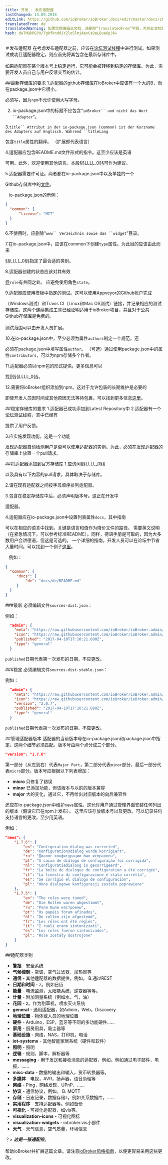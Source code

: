 ```yaml
---
title: 开发 - 发布适配器
lastChanged: 14.09.2018
editLink: https://github.com/ioBroker/ioBroker.docs/edit/master/docs/zh-cn/dev/adapterpublish.md
translatedFrom: de
translatedWarning: 如果您想编辑此文档，请删除“translatedFrom”字段，否则此文档将再次自动翻译
hash: dwTMQkRGPU/TgOfkndd1Y2lo5lmjAaxCsDaLBue6p3k=
---
```


＃发布适配器
在考虑发布适配器之前，应该在[论坛测试线程](https://forum.iobroker.net/viewforum.php?f=36)中进行测试。如果测试成功且适配器稳定，则应首先将其包含在最新存储库中。 <br/><br/>如果适配器在某个版本号上稳定运行，它可能会被转移到稳定的存储库。为此，需要开发人员自己与用户反馈交互的估计。

##最新存储库的要求
1.适配器的github存储库在ioBroker中应该有一个大的B，而在package.json中它很小。

必须写，因为``npm``不允许使用大写字母。

2. io-package.json中的标题不应包含“`ioBroker`` und nicht das Wort ``Adapter`”。

3.`title`` Attribut in der io-package.json (common) ist der Kurzname des Adapters auf Englisch. Während ``titleLang`

包含``title``属性的翻译。 （扩展郎代表语言）

4.适配器应包含README.md文件形式的指令。这至少应该是英语

可用。此外，欢迎使用其他语言。本段§§LLLL_0§§可作为建议。

5.适配器需要许可证。两者都在io-package.json中以及单独的一个

Github存储库中的[文件](https://github.com/foxriver76/ioBroker.denon/blob/master/LICENSE)。

   io-package.json的示例：

```json
{
  "common": {
      "license": "MIT"
  }
}
```

6.不使用时，应删除“`www`` Verzeichnis sowie das ``widget`”目录。

7.在io-package.json中，应该在common下创建``type``属性。为此目的应该由此而来

§§LLLL_0§§指定了最合适的类别。

8.适配器创建的状态应该对其有效

[卷](https://github.com/ioBroker/ioBroker/blob/master/doc/STATE_ROLES.md#state-roles)``role``有共同之处。
应避免使用角色`state`。

9.适配器应使用模板中指定的测试。这可以使用Appveyor的Github帐户完成

（Windows测试）和Travis CI（Linux和Mac OS测试）链接，并记录相应的测试存储库。这两个连续集成工具已经证明适用于ioBroker项目，并且对于公共Github存储库是免费的。 <br/><br/>测试范围可以由开发人员扩展。

10.在io-package.json中，至少必须为属性`authors`制定一个规范。还

必须在package.json中填写属性`author`。 （可选）通过使用package.json中的属性`contributors`，可以为npm存储多个作者。

11.适配器必须以npm包的形式提供。更多信息可以

找到§§LLLL_0§§。

12.需要将ioBroker组织添加到npm。这对于允许包装的长期维护是必要的

即使开发人员因时间或其他原因无法等待包裹。可以找到更多信息[这里](https://github.com/ioBroker/ioBroker.repositories#add-owner-to-packet)。

##稳定存储库的要求
1.适配器已成功添加到Latest Repository中
2.适配器有一个[论坛测试线程](https://forum.iobroker.net/viewforum.php?f=36)，其中已经有

提供了用户反馈。

3.应实施发现功能。这是一个功能

[发现适配器](https://github.com/ioBroker/ioBroker.discovery)自动检测用户是否可以使用适配器的实例。为此，必须在[发现适配器](https://github.com/ioBroker/ioBroker.discovery)的存储库上放置一个pull请求。

##将适配器添加到官方存储库
1.应访问§§LLLL_0§§

以及具有以下内容的pull请求，具体取决于存储库。

2.请在现有适配器之间按字母顺序排列适配器。

3.包含在稳定存储库中后，必须声明版本号。这正在开发中

适配器。

4.适配器应在io-package.json中设置列表属性`docs`，其中指南

可以在相应的语言中找到。关键是语言和值作为降价文件的路径。
需要英文说明（在紧急情况下，可以参考标准README）。同样，德语手册是可取的，因为大多数用户会讲德语，但这是可选的。
一个详细的指南，开发人员可以在论坛中节省大量时间。可以找到一个例子[这里](https://github.com/foxriver76/ioBroker.denon/blob/master/docs/de/README.md)。

   例如：

```json
{
  "common": {
     "docs": {
         "de": "docs/de/README.md"
     }
  }
}
```

###最新
必须编辑文件`sources-dist.json`：

例如：

```json
  "admin": {
    "meta": "https://raw.githubusercontent.com/ioBroker/ioBroker.admin/master/io-package.json",
    "icon": "https://raw.githubusercontent.com/ioBroker/ioBroker.admin/master/admin/admin.png",
    "published": "2017-04-10T17:10:21.690Z",
    "type": "general"
  }
```

`published`日期代表第一次发布的日期，不应更改。

###稳定
必须编辑文件`sources-dist-stable.json`：

例如：

```json
  "admin": {
    "meta": "https://raw.githubusercontent.com/ioBroker/ioBroker.admin/master/io-package.json",
    "icon": "https://raw.githubusercontent.com/ioBroker/ioBroker.admin/master/admin/admin.png",
    "version": "2.0.7",
    "published": "2017-04-10T17:10:21.690Z",
    "type": "general"
  }
```

`published`日期代表第一次发布的日期，不应更改。

##管理适配器版本
适配器的当前版本号在io-package.json和package.json中指定。这两个细节必须匹配。版本号由两个点分成三个部分。

```json
"version": "1.7.6"
```

第一部分（从左到右）代表`Major Part`，第二部分代表`minor`部分，最后一部分代表`micro`部分。版本号应根据以下列表增加：

 - **micro** 只修复了错误
 - **minor** 已添加功能，但该版本与以前的版本兼容
 - **major** 大的变化，通过它，不再给出对旧版本的向后兼容性

还应在io-package.json中维护`news`属性。这允许用户通过管理界面安装任何列出的版本（假设它已在npm上发布）。
这里应该存放版本号以及更改。可以记录任何支持语言的更改，至少用英语。

例如：

```json
"news": {
    "1.7.6": {
        "en": "Configuration dialog was corrected",
        "de": "Konfigurationsdialog wurde korrigiert",
        "ru": "Диалог конфигурации был исправлен",
        "pt": "A caixa de diálogo de configuração foi corrigida",
        "nl": "Configuratiedialoog is gecorrigeerd",
        "fr": "La boîte de dialogue de configuration a été corrigée",
        "it": "La finestra di configurazione è stata corretta",
        "es": "Se corrigió el diálogo de configuración",
        "pl": "Okno dialogowe konfiguracji zostało poprawione"
    },
    "1.7.5": {
        "en": "The roles were tuned",
        "de": "Die Rollen waren abgestimmt",
        "ru": "Роли были настроены",
        "pt": "Os papéis foram afinados",
        "nl": "De rollen zijn afgestemd",
        "fr": "Les rôles ont été réglés",
        "it": "I ruoli erano sintonizzati",
        "es": "Los roles fueron sintonizados",
        "pl": "Role zostały dostrojone"
    }
}
```

##适配器类别
 -  **警报**  - 安全系统
 -  **气候控制**  - 空调，空气过滤器，加热器等
 -  **通信**  - 其他适配器的数据提供，例如。 B.通过REST
 -  **日期和时间**  -  z。例如日历
 -  **能量**  - 电流监测，太阳能系统，逆变器等等。
 -  **计量**  - 附加测量系统（例如水，气，油）
 -  **花园**  -  z。作为割草机，喷水灭火系统
 - **general** - 通用适配器，如Admin，Web，Discovery
 -  **地理位置**  - 物体或人员的地理位置
 -  **硬件**  -  Arduino，ESP，蓝牙等不同的多功能硬件......
 -  **家用**  - 厨房用具，吸尘器等
 -  **基础设施**  - 网络，NAS，打印机，电话
 - **iot-systems** - 其他智能家居系统（硬件和软件）
 -  **照明**  - 照明
 -  **逻辑**  - 规则，脚本，解析器等
 - **messaging** - 用于发送和接收消息的适配器，例如。例如通过电子邮件，电报，......
 - **misc-data** - 数据的输出和输入，货币转换器等。
 -  **多媒体**  - 电视，AVR，扬声器，语音助理等
 -  **网络**  -  Ping，网络发现，UPnP，......
 -  **协议**  - 通信协议，例如。 B. MQTT
 -  **存储**  - 日志记录，数据存储z。例如关系数据库，......
 -  **实用程序**  - 支持适配器等。例如备份
 -  **可视化**  - 可视化适配器，如vis等。
 - **visualization-icons** - 可视化图标
 - **visualization-widgets** - iobroker.vis小部件
 -  **天气**  - 天气信息，空气质量，环境信息

？&gt; ***这是一张通配符***。 <br><br>帮助ioBroker并扩展这篇文章。请注意[ioBroker风格指南](community/styleguidedoc)，以便更容易采用这些更改。
